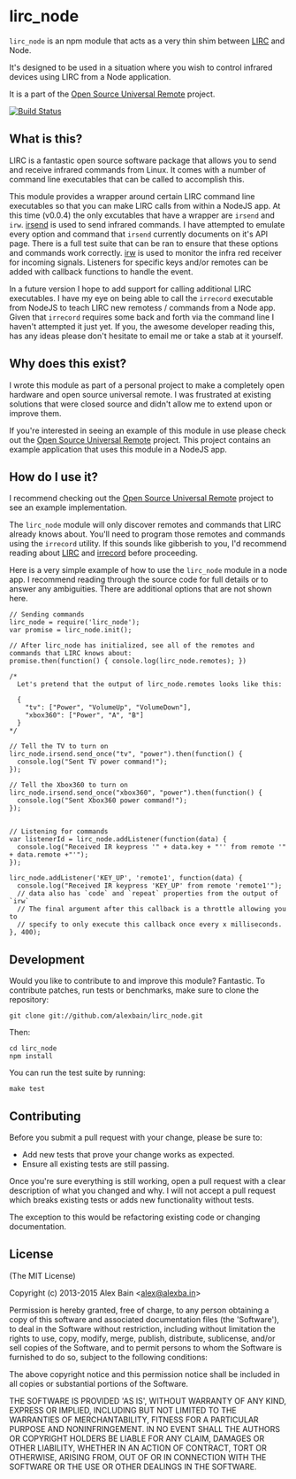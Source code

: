 lirc_node
=========

``lirc_node`` is an npm module that acts as a very thin shim between
[LIRC](http://lirc.org) and Node.

It's designed to be used in a situation where you wish to control infrared
devices using LIRC from a Node application.

It is a part of the [Open Source Universal Remote](http://opensourceuniversalremote.com) project.

[![Build Status](https://travis-ci.org/alexbain/lirc_node.png)](https://travis-ci.org/alexbain/lirc_node)

## What is this?

LIRC is a fantastic open source software package that allows you to send and
receive infrared commands from Linux. It comes with a number of command line
executables that can be called to accomplish this.

This module provides a wrapper around certain LIRC command line executables so
that you can make LIRC calls from within a NodeJS app. At this time (v0.0.4) the
only excutables that have a wrapper are ``irsend`` and ``irw``. [irsend](http://www.lirc.org/html/irsend.html)
is used to send infrared commands. I have attempted to emulate every option and
command that ``irsend`` currently documents on it's API page. There is a full
test suite that can be ran to ensure that these options and commands work correctly. 
[irw](http://www.lirc.org/html/irw.html) is used to monitor the infra red receiver
for incoming signals. Listeners for specific keys and/or remotes can be added with
callback functions to handle the event.

In a future version I hope to add support for calling additional LIRC executables.
I have my eye on being able to call the ``irrecord`` executable from NodeJS to
teach LIRC new remotess / commands from a Node app. Given that ``irrecord`` requires
some back and forth via the command line I haven't attempted it just yet. If you,
the awesome developer reading this, has any ideas please don't hesitate
to email me or take a stab at it yourself.


## Why does this exist?

I wrote this module as part of a personal project to make a completely open
hardware and open source universal remote. I was frustrated at existing solutions
that were closed source and didn't allow me to extend upon or improve them.

If you're interested in seeing an example of this module in use please check
out the [Open Source Universal Remote](http://opensourceuniversalremote.com) project.
This project contains an example application that uses this module in a NodeJS app.

## How do I use it?

I recommend checking out the [Open Source Universal Remote](http://opensourceuniversalremote.com)
project to see an example implementation.

The ``lirc_node`` module will only discover remotes and commands that LIRC already
knows about. You'll need to program those remotes and commands using the ``irrecord``
utility. If this sounds like gibberish to you, I'd recommend reading about
[LIRC](http://www.lirc.org/) and [irrecord](http://www.lirc.org/html/irrecord.html)
before proceeding.

Here is a very simple example of how to use the ``lirc_node`` module in
a node app. I recommend reading through the source code for full details or to
answer any ambiguities. There are additional options that are not shown here.

    // Sending commands
    lirc_node = require('lirc_node');
    var promise = lirc_node.init();

    // After lirc_node has initialized, see all of the remotes and commands that LIRC knows about:
    promise.then(function() { console.log(lirc_node.remotes); })

    /*
      Let's pretend that the output of lirc_node.remotes looks like this:

      {
        "tv": ["Power", "VolumeUp", "VolumeDown"],
        "xbox360": ["Power", "A", "B"]
      }
    */

    // Tell the TV to turn on
    lirc_node.irsend.send_once("tv", "power").then(function() {
      console.log("Sent TV power command!");
    });

    // Tell the Xbox360 to turn on
    lirc_node.irsend.send_once("xbox360", "power").then(function() {
      console.log("Sent Xbox360 power command!");
    });


    // Listening for commands
    var listenerId = lirc_node.addListener(function(data) {
      console.log("Received IR keypress '" + data.key + "'' from remote '" + data.remote +"'");
    });

    lirc_node.addListener('KEY_UP', 'remote1', function(data) {
      console.log("Received IR keypress 'KEY_UP' from remote 'remote1'");
      // data also has `code` and `repeat` properties from the output of `irw`
      // The final argument after this callback is a throttle allowing you to
      // specify to only execute this callback once every x milliseconds.
    }, 400);


## Development

Would you like to contribute to and improve this module? Fantastic. To contribute
patches, run tests or benchmarks, make sure to clone the repository:

```
git clone git://github.com/alexbain/lirc_node.git
```

Then:

```
cd lirc_node
npm install
```

You can run the test suite by running:

```
make test
```

## Contributing

Before you submit a pull request with your change, please be sure to:

* Add new tests that prove your change works as expected.
* Ensure all existing tests are still passing.

Once you're sure everything is still working, open a pull request with a clear
description of what you changed and why. I will not accept a pull request which
breaks existing tests or adds new functionality without tests.

The exception to this would be refactoring existing code or changing documentation.


## License

(The MIT License)

Copyright (c) 2013-2015 Alex Bain &lt;alex@alexba.in&gt;

Permission is hereby granted, free of charge, to any person obtaining
a copy of this software and associated documentation files (the
'Software'), to deal in the Software without restriction, including
without limitation the rights to use, copy, modify, merge, publish,
distribute, sublicense, and/or sell copies of the Software, and to
permit persons to whom the Software is furnished to do so, subject to
the following conditions:

The above copyright notice and this permission notice shall be
included in all copies or substantial portions of the Software.

THE SOFTWARE IS PROVIDED 'AS IS', WITHOUT WARRANTY OF ANY KIND,
EXPRESS OR IMPLIED, INCLUDING BUT NOT LIMITED TO THE WARRANTIES OF
MERCHANTABILITY, FITNESS FOR A PARTICULAR PURPOSE AND NONINFRINGEMENT.
IN NO EVENT SHALL THE AUTHORS OR COPYRIGHT HOLDERS BE LIABLE FOR ANY
CLAIM, DAMAGES OR OTHER LIABILITY, WHETHER IN AN ACTION OF CONTRACT,
TORT OR OTHERWISE, ARISING FROM, OUT OF OR IN CONNECTION WITH THE
SOFTWARE OR THE USE OR OTHER DEALINGS IN THE SOFTWARE.
